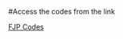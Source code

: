 #Access the codes from the link

[FJP Codes](https://github.com/SumaMe-03/JAVA_codes/tree/main/lab)
